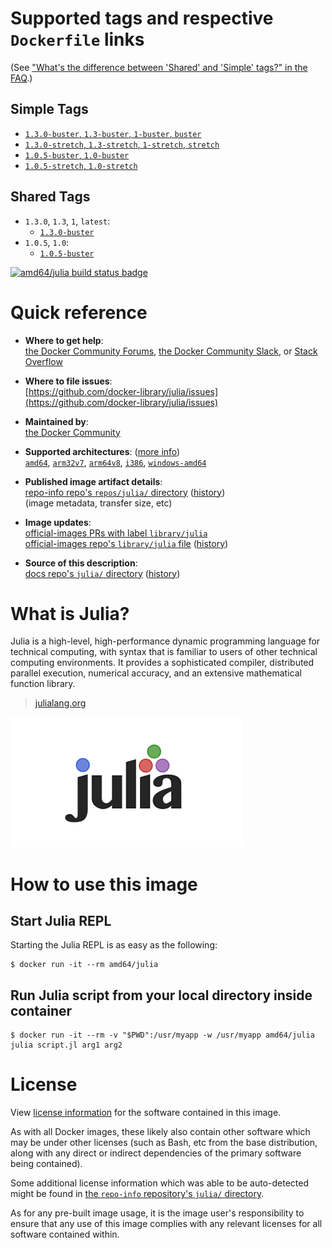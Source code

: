 <!--

********************************************************************************

WARNING:

    DO NOT EDIT "julia/README.md"

    IT IS AUTO-GENERATED

    (from the other files in "julia/" combined with a set of templates)

********************************************************************************

-->

# Supported tags and respective `Dockerfile` links

(See ["What's the difference between 'Shared' and 'Simple' tags?" in the FAQ](https://github.com/docker-library/faq#whats-the-difference-between-shared-and-simple-tags).)

## Simple Tags

-	[`1.3.0-buster`, `1.3-buster`, `1-buster`, `buster`](https://github.com/docker-library/julia/blob/efa44508a65752e70bc49732820c0c2df79740c7/1.3/buster/Dockerfile)
-	[`1.3.0-stretch`, `1.3-stretch`, `1-stretch`, `stretch`](https://github.com/docker-library/julia/blob/efa44508a65752e70bc49732820c0c2df79740c7/1.3/stretch/Dockerfile)
-	[`1.0.5-buster`, `1.0-buster`](https://github.com/docker-library/julia/blob/4c770401df0b946da5cf61150bedb05280b218a6/1.0/buster/Dockerfile)
-	[`1.0.5-stretch`, `1.0-stretch`](https://github.com/docker-library/julia/blob/4c770401df0b946da5cf61150bedb05280b218a6/1.0/stretch/Dockerfile)

## Shared Tags

-	`1.3.0`, `1.3`, `1`, `latest`:
	-	[`1.3.0-buster`](https://github.com/docker-library/julia/blob/efa44508a65752e70bc49732820c0c2df79740c7/1.3/buster/Dockerfile)
-	`1.0.5`, `1.0`:
	-	[`1.0.5-buster`](https://github.com/docker-library/julia/blob/4c770401df0b946da5cf61150bedb05280b218a6/1.0/buster/Dockerfile)

[![amd64/julia build status badge](https://img.shields.io/jenkins/s/https/doi-janky.infosiftr.net/job/multiarch/job/amd64/job/julia.svg?label=amd64/julia%20%20build%20job)](https://doi-janky.infosiftr.net/job/multiarch/job/amd64/job/julia/)

# Quick reference

-	**Where to get help**:  
	[the Docker Community Forums](https://forums.docker.com/), [the Docker Community Slack](http://dockr.ly/slack), or [Stack Overflow](https://stackoverflow.com/search?tab=newest&q=docker)

-	**Where to file issues**:  
	[https://github.com/docker-library/julia/issues](https://github.com/docker-library/julia/issues)

-	**Maintained by**:  
	[the Docker Community](https://github.com/docker-library/julia)

-	**Supported architectures**: ([more info](https://github.com/docker-library/official-images#architectures-other-than-amd64))  
	[`amd64`](https://hub.docker.com/r/amd64/julia/), [`arm32v7`](https://hub.docker.com/r/arm32v7/julia/), [`arm64v8`](https://hub.docker.com/r/arm64v8/julia/), [`i386`](https://hub.docker.com/r/i386/julia/), [`windows-amd64`](https://hub.docker.com/r/winamd64/julia/)

-	**Published image artifact details**:  
	[repo-info repo's `repos/julia/` directory](https://github.com/docker-library/repo-info/blob/master/repos/julia) ([history](https://github.com/docker-library/repo-info/commits/master/repos/julia))  
	(image metadata, transfer size, etc)

-	**Image updates**:  
	[official-images PRs with label `library/julia`](https://github.com/docker-library/official-images/pulls?q=label%3Alibrary%2Fjulia)  
	[official-images repo's `library/julia` file](https://github.com/docker-library/official-images/blob/master/library/julia) ([history](https://github.com/docker-library/official-images/commits/master/library/julia))

-	**Source of this description**:  
	[docs repo's `julia/` directory](https://github.com/docker-library/docs/tree/master/julia) ([history](https://github.com/docker-library/docs/commits/master/julia))

# What is Julia?

Julia is a high-level, high-performance dynamic programming language for technical computing, with syntax that is familiar to users of other technical computing environments. It provides a sophisticated compiler, distributed parallel execution, numerical accuracy, and an extensive mathematical function library.

> [julialang.org](http://julialang.org/)

![logo](https://raw.githubusercontent.com/docker-library/docs/520519ad7db3ea9fd5d3590e836c839a0ffd6f19/julia/logo.png)

# How to use this image

## Start Julia REPL

Starting the Julia REPL is as easy as the following:

```console
$ docker run -it --rm amd64/julia
```

## Run Julia script from your local directory inside container

```console
$ docker run -it --rm -v "$PWD":/usr/myapp -w /usr/myapp amd64/julia julia script.jl arg1 arg2
```

# License

View [license information](http://julialang.org/) for the software contained in this image.

As with all Docker images, these likely also contain other software which may be under other licenses (such as Bash, etc from the base distribution, along with any direct or indirect dependencies of the primary software being contained).

Some additional license information which was able to be auto-detected might be found in [the `repo-info` repository's `julia/` directory](https://github.com/docker-library/repo-info/tree/master/repos/julia).

As for any pre-built image usage, it is the image user's responsibility to ensure that any use of this image complies with any relevant licenses for all software contained within.
